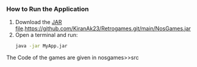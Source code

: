 ### How to Run the Application
1. Download the [JAR file](https://github.com/your-username/your-repository-name/blob/main/MyApp.jar).https://github.com/KiranAk23/Retrogames.git/main/NosGames.jar
2. Open a terminal and run:
   ```bash
   java -jar MyApp.jar

The Code of the games are given in nosgames>>src
